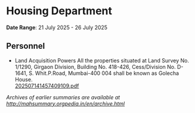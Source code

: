 # Housing Department

**Date Range**: 21 July 2025 - 26 July 2025


## Personnel
- Land Acquisition Powers All the properties situated at Land Survey No. 1/1290, Girgaon Division, Building No. 418-426, Cess/Division No. D-1641, S. Whit.P.Road, Mumbai-400 004 shall be known as Golecha House.\
  [202507141457409109.pdf](https://gr.maharashtra.gov.in/Site/Upload/Government%20Resolutions/English/202507141457409109.pdf)


*Archives of earlier summaries are available at http://mahsummary.orgpedia.in/en/archive.html*